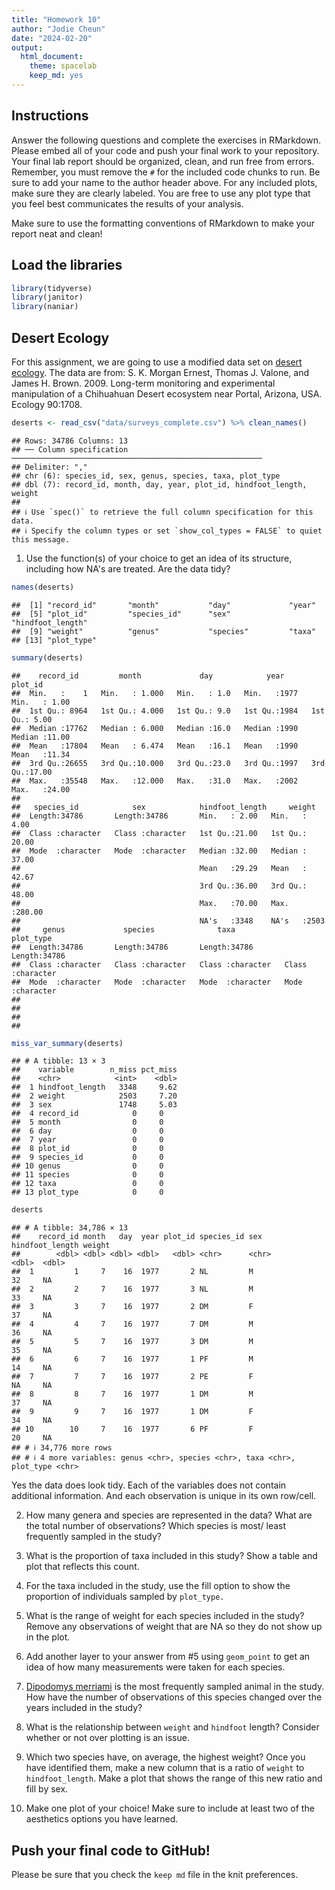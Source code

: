 ```yaml
---
title: "Homework 10"
author: "Jodie Cheun"
date: "2024-02-20"
output:
  html_document: 
    theme: spacelab
    keep_md: yes
---
```




## Instructions
Answer the following questions and complete the exercises in RMarkdown. Please embed all of your code and push your final work to your repository. Your final lab report should be organized, clean, and run free from errors. Remember, you must remove the `#` for the included code chunks to run. Be sure to add your name to the author header above. For any included plots, make sure they are clearly labeled. You are free to use any plot type that you feel best communicates the results of your analysis.  

Make sure to use the formatting conventions of RMarkdown to make your report neat and clean!  

## Load the libraries

```r
library(tidyverse)
library(janitor)
library(naniar)
```

## Desert Ecology
For this assignment, we are going to use a modified data set on [desert ecology](http://esapubs.org/archive/ecol/E090/118/). The data are from: S. K. Morgan Ernest, Thomas J. Valone, and James H. Brown. 2009. Long-term monitoring and experimental manipulation of a Chihuahuan Desert ecosystem near Portal, Arizona, USA. Ecology 90:1708.

```r
deserts <- read_csv("data/surveys_complete.csv") %>% clean_names()
```

```
## Rows: 34786 Columns: 13
## ── Column specification ────────────────────────────────────────────────────────
## Delimiter: ","
## chr (6): species_id, sex, genus, species, taxa, plot_type
## dbl (7): record_id, month, day, year, plot_id, hindfoot_length, weight
## 
## ℹ Use `spec()` to retrieve the full column specification for this data.
## ℹ Specify the column types or set `show_col_types = FALSE` to quiet this message.
```

1. Use the function(s) of your choice to get an idea of its structure, including how NA's are treated. Are the data tidy? 

```r
names(deserts)
```

```
##  [1] "record_id"       "month"           "day"             "year"           
##  [5] "plot_id"         "species_id"      "sex"             "hindfoot_length"
##  [9] "weight"          "genus"           "species"         "taxa"           
## [13] "plot_type"
```


```r
summary(deserts)
```

```
##    record_id         month             day            year         plot_id     
##  Min.   :    1   Min.   : 1.000   Min.   : 1.0   Min.   :1977   Min.   : 1.00  
##  1st Qu.: 8964   1st Qu.: 4.000   1st Qu.: 9.0   1st Qu.:1984   1st Qu.: 5.00  
##  Median :17762   Median : 6.000   Median :16.0   Median :1990   Median :11.00  
##  Mean   :17804   Mean   : 6.474   Mean   :16.1   Mean   :1990   Mean   :11.34  
##  3rd Qu.:26655   3rd Qu.:10.000   3rd Qu.:23.0   3rd Qu.:1997   3rd Qu.:17.00  
##  Max.   :35548   Max.   :12.000   Max.   :31.0   Max.   :2002   Max.   :24.00  
##                                                                                
##   species_id            sex            hindfoot_length     weight      
##  Length:34786       Length:34786       Min.   : 2.00   Min.   :  4.00  
##  Class :character   Class :character   1st Qu.:21.00   1st Qu.: 20.00  
##  Mode  :character   Mode  :character   Median :32.00   Median : 37.00  
##                                        Mean   :29.29   Mean   : 42.67  
##                                        3rd Qu.:36.00   3rd Qu.: 48.00  
##                                        Max.   :70.00   Max.   :280.00  
##                                        NA's   :3348    NA's   :2503    
##     genus             species              taxa            plot_type        
##  Length:34786       Length:34786       Length:34786       Length:34786      
##  Class :character   Class :character   Class :character   Class :character  
##  Mode  :character   Mode  :character   Mode  :character   Mode  :character  
##                                                                             
##                                                                             
##                                                                             
## 
```

```r
miss_var_summary(deserts)
```

```
## # A tibble: 13 × 3
##    variable        n_miss pct_miss
##    <chr>            <int>    <dbl>
##  1 hindfoot_length   3348     9.62
##  2 weight            2503     7.20
##  3 sex               1748     5.03
##  4 record_id            0     0   
##  5 month                0     0   
##  6 day                  0     0   
##  7 year                 0     0   
##  8 plot_id              0     0   
##  9 species_id           0     0   
## 10 genus                0     0   
## 11 species              0     0   
## 12 taxa                 0     0   
## 13 plot_type            0     0
```

```r
deserts
```

```
## # A tibble: 34,786 × 13
##    record_id month   day  year plot_id species_id sex   hindfoot_length weight
##        <dbl> <dbl> <dbl> <dbl>   <dbl> <chr>      <chr>           <dbl>  <dbl>
##  1         1     7    16  1977       2 NL         M                  32     NA
##  2         2     7    16  1977       3 NL         M                  33     NA
##  3         3     7    16  1977       2 DM         F                  37     NA
##  4         4     7    16  1977       7 DM         M                  36     NA
##  5         5     7    16  1977       3 DM         M                  35     NA
##  6         6     7    16  1977       1 PF         M                  14     NA
##  7         7     7    16  1977       2 PE         F                  NA     NA
##  8         8     7    16  1977       1 DM         M                  37     NA
##  9         9     7    16  1977       1 DM         F                  34     NA
## 10        10     7    16  1977       6 PF         F                  20     NA
## # ℹ 34,776 more rows
## # ℹ 4 more variables: genus <chr>, species <chr>, taxa <chr>, plot_type <chr>
```
Yes the data does look tidy. Each of the variables does not contain additional information. And each observation is unique in its own row/cell. 

2. How many genera and species are represented in the data? What are the total number of observations? Which species is most/ least frequently sampled in the study?

3. What is the proportion of taxa included in this study? Show a table and plot that reflects this count.

4. For the taxa included in the study, use the fill option to show the proportion of individuals sampled by `plot_type.`

5. What is the range of weight for each species included in the study? Remove any observations of weight that are NA so they do not show up in the plot.

6. Add another layer to your answer from #5 using `geom_point` to get an idea of how many measurements were taken for each species.

7. [Dipodomys merriami](https://en.wikipedia.org/wiki/Merriam's_kangaroo_rat) is the most frequently sampled animal in the study. How have the number of observations of this species changed over the years included in the study?

8. What is the relationship between `weight` and `hindfoot` length? Consider whether or not over plotting is an issue.

9. Which two species have, on average, the highest weight? Once you have identified them, make a new column that is a ratio of `weight` to `hindfoot_length`. Make a plot that shows the range of this new ratio and fill by sex.

10. Make one plot of your choice! Make sure to include at least two of the aesthetics options you have learned.

## Push your final code to GitHub!
Please be sure that you check the `keep md` file in the knit preferences. 
